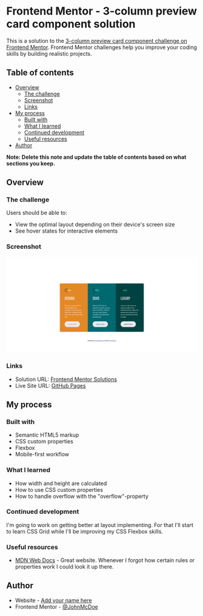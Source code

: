 # Frontend Mentor - 3-column preview card component solution

This is a solution to the [3-column preview card component challenge on Frontend Mentor](https://www.frontendmentor.io/challenges/3column-preview-card-component-pH92eAR2-). Frontend Mentor challenges help you improve your coding skills by building realistic projects. 

## Table of contents

- [Overview](#overview)
  - [The challenge](#the-challenge)
  - [Screenshot](#screenshot)
  - [Links](#links)
- [My process](#my-process)
  - [Built with](#built-with)
  - [What I learned](#what-i-learned)
  - [Continued development](#continued-development)
  - [Useful resources](#useful-resources)
- [Author](#author)

**Note: Delete this note and update the table of contents based on what sections you keep.**

## Overview

### The challenge

Users should be able to:

- View the optimal layout depending on their device's screen size
- See hover states for interactive elements

### Screenshot

![](./images/screenshot.png)

### Links

- Solution URL: [Frontend Mentor Solutions](https://www.frontendmentor.io/challenges/3column-preview-card-component-pH92eAR2-/hub)
- Live Site URL: [GitHub Pages](https://johnmcdoe.github.io/3-column-preview-card-component-main/)

## My process

### Built with

- Semantic HTML5 markup
- CSS custom properties
- Flexbox
- Mobile-first workflow

### What I learned

- How width and height are calculated
- How to use CSS custom properties
- How to handle overflow with the "overflow"-property

### Continued development

I'm going to work on getting better at layout implementing. For that I'll start to learn CSS Grid while I'll be improving my CSS Flexbox skills.

### Useful resources

- [MDN Web Docs](https://developer.mozilla.org/en-US/) - Great website. Whenever I forgot how certain rules or properties work I could look it up there.

## Author

- Website - [Add your name here](https://www.your-site.com)
- Frontend Mentor - [@JohnMcDoe](https://www.frontendmentor.io/profile/JohnMcDoe)
